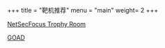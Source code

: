 +++
title = "靶机推荐"
menu = "main"
weight= 2
+++

[NetSecFocus Trophy Room](https://docs.google.com/spreadsheets/d/1dwSMIAPIam0PuRBkCiDI88pU3yzrqqHkDtBngUHNCw8)

[GOAD](https://github.com/Orange-Cyberdefense/GOAD)